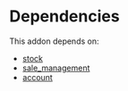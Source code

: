 # Dependencies

This addon depends on:

- [stock](../../../../../oca-ocb-warehouse/odoo-bringout-oca-ocb-stock)
- [sale_management](../../../../../oca-ocb-sale/odoo-bringout-oca-ocb-sale_management)
- [account](../../../../../oca-ocb-accounting/odoo-bringout-oca-ocb-account)
